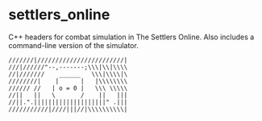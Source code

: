# settlers_online
C++ headers for combat simulation in The Settlers Online.
Also includes a command-line version of the simulator.

```
///////|////////////////////////|
///|//////"--,-------;\\\|\\|\\\\
//|///////    ______   \\\|\\\\|\
////////|    |      |   |\\\\\\\\
////// //   | o = 0 |   \\\ \\\\\
//||   ||   \       /    ||   |||
//||.".||||||||||||||||||||" .|||
///////////|////|||//|\\\\\\\\\\|
```
